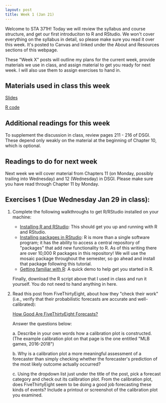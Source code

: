 ```yaml
---
layout: post
title: Week 1 (Jan 21)
---
```


Welcome to STA 371H! Today we will review the syllabus and course structure, and get our first introduciton to R and RStudio. We won't cover everything on the syllabus in detail, so please make sure you read it over this week. It's posted to Canvas and linked under the About and Resources sections of this webpage.

These "Week X" posts will outline my plans for the current week, provide materials we use in class, and assign material to get you ready for next week. I will also use them to assign exercises to hand in.

## Materials used in class this week

[Slides](../files/week1.pdf)

[R code](../files/week1.R)

## Additional readings for this week 

To supplement the discussion in class, review pages 211 - 216 of DSGI. These depend only weakly on the material at the beginning of Chapter 10, which is optional.

## Readings to do for next week

Next week we will cover material from Chapters 11 (on Monday, possibly trailing into Wednesday) and 12 (Wednesday) in DSGI. Please make sure you have read through Chapter 11 by Monday.

## Exercises 1 (Due Wednesday Jan 29 in class):

1. Complete the following walkthroughs to get R/RStudio installed on your machine:

	- [Installing R and RStudio](https://github.com/jaredsmurray/learnR/blob/master/basics/installing_R.md): This should get you up and running with R and RStudio.
	- [Installing packages in RStudio](https://github.com/jaredsmurray/learnR/blob/master/basics/installing_library.md): R is more than a single software program; it has the ability to access a central repository of "packages" that add new functionality to R. As of this writing there are over 10,000 R packages in this repository! We will use the mosaic package throughout the semester, so go ahead and install that package following this tutorial.
	- [Getting familiar with R](https://github.com/jaredsmurray/learnR/blob/master/heights/heights.md): A quick demo to help get you started in R.

	Finally, download the R script above that I used in class and run it yourself. You do not need to hand anything in here.

2. Read this post from FiveThirtyEight, about how they "check their work" (i.e., verify that their probabilistic forecasts are accurate and well-calibrated):

	[How Good Are FiveThirtyEight Forecasts?](https://projects.fivethirtyeight.com/checking-our-work/)

	Answer the questions below:

	  a. Describe in your own words how a calibration plot is constructed. (The example calibration plot on that page is the one entitled "MLB games, 2016-2018")

	  b. Why is a calibration plot a more meaningful assessment of a forecaster than simply checking whether the forecaster's prediction of the most likely outcome actually occurred?

	  c. Using the dropdown list just under the title of the post, pick a forecast category and check out its calibration plot. From the calibration plot, does FiveThirtyEight seem to be doing a good job forecasting these kinds of events? Include a printout or screenshot of the calibration plot you examined.